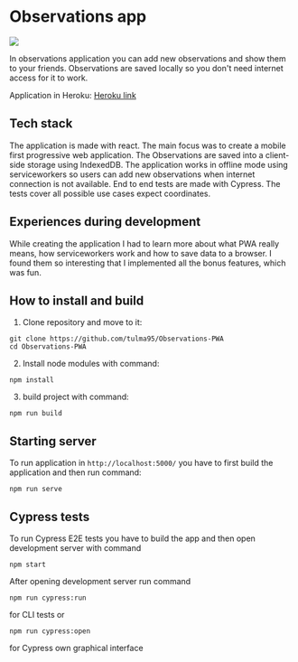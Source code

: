 # Observations app

![](https://github.com/tulma95/Observations-PWA/workflows/Node.js%20CI/badge.svg)

In observations application you can add new observations and show them to your friends. Observations are saved locally so you don't need internet access for it to work.

Application in Heroku:
[Heroku link](https://observations-app.herokuapp.com/)

## Tech stack

The application is made with react. The main focus was to create a mobile first progressive web application. The Observations are saved into a client-side storage using IndexedDB. The application works in offline mode using serviceworkers so users can add new observations when internet connection is not available. End to end tests are made with Cypress. The tests cover all possible use cases expect coordinates.

## Experiences during development

While creating the application I had to learn more about what PWA really means, how serviceworkers work and how to save data to a browser. I found them so interesting that I implemented all the bonus features, which was fun.

## How to install and build

1. Clone repository and move to it:

```
git clone https://github.com/tulma95/Observations-PWA
cd Observations-PWA
```

2. Install node modules with command:

```
npm install
```

3. build project with command:

```
npm run build
```

## Starting server

To run application in `http://localhost:5000/` you have to first build the application and then run command:

```
npm run serve
```

## Cypress tests

To run Cypress E2E tests you have to build the app and then open development server with command

```
npm start
```

After opening development server run command

```
npm run cypress:run
```

for CLI tests or

```
npm run cypress:open
```

for Cypress own graphical interface
